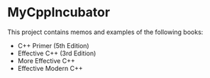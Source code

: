 # MyCppIncubator
This project contains memos and examples of the following books:

* C++ Primer (5th Edition)
* Effective C++ (3rd Edition)
* More Effective C++
* Effective Modern C++
